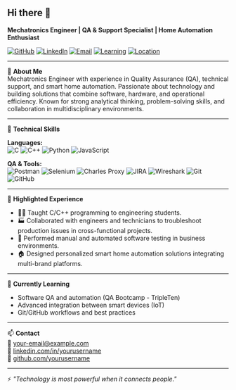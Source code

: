 ## Hi there 👋

**Mechatronics Engineer | QA & Support Specialist | Home Automation Enthusiast**

[![GitHub](https://img.shields.io/badge/GitHub-100000?style=flat&logo=github&logoColor=white)](https://github.com/yourusername)
[![LinkedIn](https://img.shields.io/badge/LinkedIn-blue?style=flat&logo=linkedin&logoColor=white)](https://linkedin.com/in/yourusername)
[![Email](https://img.shields.io/badge/Email-Contact_Me-informational?style=flat&logo=gmail&logoColor=white)](mailto:your-email@example.com)
[![Learning](https://img.shields.io/badge/Currently_Learning-QA%20Testing-blueviolet)]()
[![Location](https://img.shields.io/badge/Location-Mexico-orange)]()

---

🎯 **About Me**  
Mechatronics Engineer with experience in Quality Assurance (QA), technical support, and smart home automation. Passionate about technology and building solutions that combine software, hardware, and operational efficiency. Known for strong analytical thinking, problem-solving skills, and collaboration in multidisciplinary environments.

---

🧰 **Technical Skills**

**Languages:**  
![C](https://img.shields.io/badge/C-00599C?style=flat&logo=c&logoColor=white)
![C++](https://img.shields.io/badge/C++-00599C?style=flat&logo=c%2B%2B&logoColor=white)
![Python](https://img.shields.io/badge/Python-3776AB?style=flat&logo=python&logoColor=white)
![JavaScript](https://img.shields.io/badge/JavaScript-F7DF1E?style=flat&logo=javascript&logoColor=black)

**QA & Tools:**  
![Postman](https://img.shields.io/badge/Postman-FF6C37?style=flat&logo=postman&logoColor=white)
![Selenium](https://img.shields.io/badge/Selenium-43B02A?style=flat&logo=selenium&logoColor=white)
![Charles Proxy](https://img.shields.io/badge/Charles_Proxy-blue?style=flat)
![JIRA](https://img.shields.io/badge/JIRA-0052CC?style=flat&logo=jira&logoColor=white)
![Wireshark](https://img.shields.io/badge/Wireshark-1679A7?style=flat&logo=wireshark&logoColor=white)
![Git](https://img.shields.io/badge/Git-F05032?style=flat&logo=git&logoColor=white)
![GitHub](https://img.shields.io/badge/GitHub-181717?style=flat&logo=github&logoColor=white)

---

💼 **Highlighted Experience**

- 👨‍🏫 Taught C/C++ programming to engineering students.
- 🏭 Collaborated with engineers and technicians to troubleshoot production issues in cross-functional projects.
- 🧪 Performed manual and automated software testing in business environments.
- 🏠 Designed personalized smart home automation solutions integrating multi-brand platforms.

---

🌱 **Currently Learning**  
- Software QA and automation (QA Bootcamp - TripleTen)  
- Advanced integration between smart devices (IoT)  
- Git/GitHub workflows and best practices

---

📫 **Contact**  
📧 your-email@example.com  
🔗 [linkedin.com/in/yourusername](https://linkedin.com/in/yourusername)  
🐙 [github.com/yourusername](https://github.com/yourusername)

---

⚡ *"Technology is most powerful when it connects people."*
